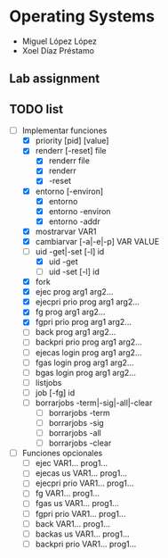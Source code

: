 # Operating Systems
- Miguel López López
- Xoel Díaz Préstamo
## Lab assignment
## TODO list

- [ ] Implementar funciones
    - [x] priority [pid] [value]
    - [x] renderr [-reset] file
        - [x] renderr file
        - [x] renderr
        - [x] -reset
    - [x] entorno [-environ]
        - [x] entorno
        - [x] entorno -environ
        - [x] entorno -addr
    - [x] mostrarvar VAR1
    - [x] cambiarvar [-a|-e|-p] VAR VALUE 
    - [ ] uid -get|-set [-l] id
        - [x] uid -get
        - [ ] uid -set [-l] id
    - [x] fork
    - [x] ejec prog arg1 arg2...
    - [x] ejecpri prio prog arg1 arg2...
    - [x] fg prog arg1 arg2...
    - [x] fgpri prio prog arg1 arg2...
    - [ ] back prog arg1 arg2...
    - [ ] backpri prio prog arg1 arg2...
    - [ ] ejecas login prog arg1 arg2...
    - [ ] fgas login prog arg1 arg2...
    - [ ] bgas login prog arg1 arg2...
    - [ ] listjobs
    - [ ] job [-fg] id
    - [ ] borrarjobs -term|-sig|-all|-clear
        - [ ] borrarjobs -term
        - [ ] borrarjobs -sig
        - [ ] borrarjobs -all
        - [ ] borrarjobs -clear

- [ ] Funciones opcionales
    - [ ] ejec VAR1... prog1...
    - [ ] ejecas us VAR1... prog1...
    - [ ] ejecpri prio VAR1... prog1...
    - [ ] fg VAR1... prog1...
    - [ ] fgas us VAR1... prog1...
    - [ ] fgpri prio VAR1... prog1...
    - [ ] back VAR1... prog1...
    - [ ] backas us VAR1... prog1...
    - [ ] backpri prio VAR1... prog1...

